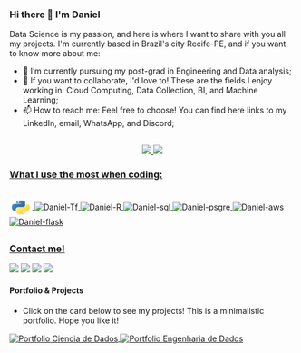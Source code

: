 ### Hi there 👋 I'm Daniel
Data Science is my passion, and here is where I want to share with you all my projects. I'm currently based in Brazil's city Recife-PE, and if you want to know more about me: 

- 🌱 I’m currently pursuing my post-grad in Engineering and Data analysis;
- 🤝 If you want to collaborate, I'd love to! These are the fields I enjoy working in: Cloud Computing, Data Collection, BI, and Machine Learning; 
- 📫 How to reach me: Feel free to choose! You can find here links to my LinkedIn, email, WhatsApp, and Discord;
##
<div style="display: flex; flex-direction: row; justify-content: center;">
  <a href="https://github.com/Melo97">
  <img height="165em" src="https://github-readme-stats.vercel.app/api?username=Melo97&show_icons=true&theme=transparent&rank_icon=github"/>
  <img height="165em" src="https://github-readme-stats.vercel.app/api/top-langs/?username=Melo97&layout=compact&langs_count=10&theme=transparent&card_width=150"/>
</div>

### What I use the most when coding: 
<div style="display: inline_block"><br>
  <img align="center" alt="Daniel-Py" height="30" width="40" src="https://raw.githubusercontent.com/devicons/devicon/master/icons/python/python-original.svg">
  <img align="center" alt="Daniel-Tf" height="30" width="40" src="https://cdn.jsdelivr.net/gh/devicons/devicon/icons/tensorflow/tensorflow-original.svg">
  <img align="center" alt="Daniel-R" height="30" width="40" src="https://cdn.jsdelivr.net/gh/devicons/devicon/icons/r/r-original.svg">
  <img align="center" alt="Daniel-sql" height="30" width="40" src="https://cdn.jsdelivr.net/gh/devicons/devicon/icons/mysql/mysql-original.svg">
  <img align="center" alt="Daniel-psgre" height="30" width="40" src="https://cdn.jsdelivr.net/gh/devicons/devicon/icons/postgresql/postgresql-original.svg">
  <img align="center" alt="Daniel-aws" height="30" width="40" src="https://cdn.jsdelivr.net/gh/devicons/devicon/icons/amazonwebservices/amazonwebservices-original-wordmark.svg">
  <img align="center" alt="Daniel-flask" height="30" width="40" src="https://cdn.jsdelivr.net/gh/devicons/devicon/icons/flask/flask-original.svg">
</div>

##

### Contact me!
<div> 
  <a href="https://www.linkedin.com/in/daniel-iglesias-melo/" target="_blank"><img src="https://img.shields.io/badge/-LinkedIn-%230077B5?style=for-the-badge&logo=linkedin&logoColor=white" target="_blank"></a> 
 	<a href="https://wa.me/5581989017459" target="_blank"><img src="https://img.shields.io/badge/WhatsApp-25D366?style=for-the-badge&logo=whatsapp&logoColor=white" target="_blank"></a>
 <a href= https://discordapp.com/channels/@me/1119691506735906826/" target="_blank"><img src="https://img.shields.io/badge/Discord-7289DA?style=for-the-badge&logo=discord&logoColor=white" target="_blank"></a> 
  <a href = "mailto:daniel.iglesiascm@gmail.com"><img src="https://img.shields.io/badge/-Gmail-%23333?style=for-the-badge&logo=gmail&logoColor=red" target="_blank"></a>
  
</div>


#### Portfolio & Projects
- Click on the card below to see my projects! This is a minimalistic portfolio. Hope you like it!

<a href="https://melo97.github.io/Daniel-Iglesias_Portifolio/">
  <img align="center" src="https://github-readme-stats.vercel.app/api/pin/?username=Melo97&repo=Daniel-Iglesias_Portifolio&theme=buefy" alt="Portfolio Ciencia de Dados"/>
</a>

<a href="https://melo97.github.io/Portfolio-Engenharia-Dados/">
  <img align="center" src="https://github-readme-stats.vercel.app/api/pin/?username=Melo97&repo=Portfolio-Engenharia-Dados&theme=buefy" alt="Portfolio Engenharia de Dados"/>
</a>

